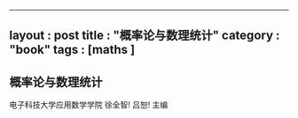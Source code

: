 ---
layout : post
title : "概率论与数理统计"
category : "book"
tags : [maths ]
----

概率论与数理统计
--
电子科技大学应用数学学院  徐全智! 吕恕! 主编

